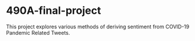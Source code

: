 # 490A-final-project
This project explores various methods of deriving sentiment from COVID-19 Pandemic Related Tweets.
